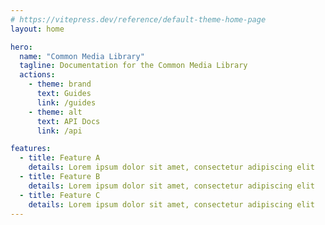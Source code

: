 ```yaml
---
# https://vitepress.dev/reference/default-theme-home-page
layout: home

hero:
  name: "Common Media Library"
  tagline: Documentation for the Common Media Library
  actions:
    - theme: brand
      text: Guides
      link: /guides
    - theme: alt
      text: API Docs
      link: /api

features:
  - title: Feature A
    details: Lorem ipsum dolor sit amet, consectetur adipiscing elit
  - title: Feature B
    details: Lorem ipsum dolor sit amet, consectetur adipiscing elit
  - title: Feature C
    details: Lorem ipsum dolor sit amet, consectetur adipiscing elit
---
```


